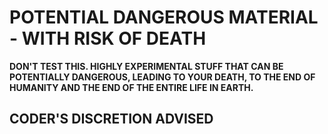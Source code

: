 # POTENTIAL DANGEROUS MATERIAL - WITH RISK OF DEATH #

**DON'T TEST THIS. HIGHLY EXPERIMENTAL STUFF THAT CAN BE POTENTIALLY DANGEROUS, LEADING TO YOUR DEATH, TO THE END OF HUMANITY AND THE END OF THE ENTIRE LIFE IN EARTH.**

## CODER'S DISCRETION ADVISED ##
